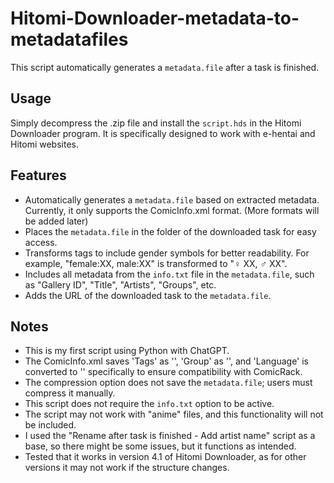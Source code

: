 # Hitomi-Downloader-metadata-to-metadatafiles

This script automatically generates a `metadata.file` after a task is finished.

## Usage

Simply decompress the .zip file and install the `script.hds` in the Hitomi Downloader program. It is specifically designed to work with e-hentai and Hitomi websites.

## Features

- Automatically generates a `metadata.file` based on extracted metadata. Currently, it only supports the ComicInfo.xml format. (More formats will be added later)
- Places the `metadata.file` in the folder of the downloaded task for easy access.
- Transforms tags to include gender symbols for better readability. For example, "female:XX, male:XX" is transformed to "♀ XX, ♂ XX".
- Includes all metadata from the `info.txt` file in the `metadata.file`, such as "Gallery ID", "Title", "Artists", "Groups", etc.
- Adds the URL of the downloaded task to the `metadata.file`.

## Notes

- This is my first script using Python with ChatGPT.
- The ComicInfo.xml saves 'Tags' as '<Genre>', 'Group' as '<Team>', and 'Language' is converted to '<LanguageISO>' specifically to ensure compatibility with ComicRack.
- The compression option does not save the `metadata.file`; users must compress it manually.
- This script does not require the `info.txt` option to be active.
- The script may not work with "anime" files, and this functionality will not be included.
- I used the "Rename after task is finished - Add artist name" script as a base, so there might be some issues, but it functions as intended.
- Tested that it works in version 4.1 of Hitomi Downloader, as for other versions it may not work if the structure changes.
